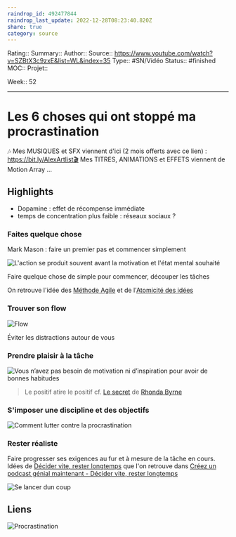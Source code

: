 ```yaml
---
raindrop_id: 492477844
raindrop_last_update: 2022-12-28T08:23:40.820Z
share: true
category: source
---
```


Rating::
Summary:: 
Author::
Source:: https://www.youtube.com/watch?v=SZBtX3c9zxE&list=WL&index=35
Type:: #SN/Vidéo 
Status:: #finished 
MOC::
Projet:: 

Week:: 52

***
# Les 6 choses qui ont stoppé ma procrastination

🎶 Mes MUSIQUES et SFX viennent d'ici (2 mois offerts avec ce lien) : https://bit.ly/AlexArtlist🎬 Mes TITRES, ANIMATIONS et EFFETS viennent de Motion Array ...

## Highlights

- Dopamine : effet de récompense immédiate
- temps de concentration plus faible : réseaux sociaux ?

### Faites quelque chose

Mark Mason : faire un premier pas et commencer simplement

![L'action se produit souvent avant la motivation et l'état mental souhaité](L'action%20se%20produit%20souvent%20avant%20la%20motivation%20et%20l'%C3%A9tat%20mental%20souhait%C3%A9)

Faire quelque chose de simple pour commencer, découper les tâches

On retrouve l'idée des [Méthode Agile](M%C3%A9thode%20Agile.md) et de l'[Atomicité des idées](Atomicit%C3%A9%20des%20id%C3%A9es)

### Trouver son flow

![Flow](Flow)

Éviter les distractions autour de vous

### Prendre plaisir à la tâche

![Vous n’avez pas besoin de motivation ni d’inspiration pour avoir de bonnes habitudes](Vous%20n%E2%80%99avez%20pas%20besoin%20de%20motivation%20ni%20d%E2%80%99inspiration%20pour%20avoir%20de%20bonnes%20habitudes)

> Le positif atire le positif
> cf. [Le secret](Le%20secret.md) de [Rhonda Byrne](Rhonda%20Byrne.md)

### S'imposer une discipline et des objectifs

![Comment lutter contre la procrastination](Comment%20lutter%20contre%20la%20procrastination)

### Rester réaliste

Faire progresser ses exigences au fur et à mesure de la tâche en cours. Idées de [Décider vite, rester longtemps](D%C3%A9cider%20vite,%20rester%20longtemps.md) que l'on retrouve dans [Créez un podcast génial maintenant - Décider vite, rester longtemps](Cr%C3%A9ez%20un%20podcast%20g%C3%A9nial%20maintenant%20-%20D%C3%A9cider%20vite,%20rester%20longtemps)

![Se lancer dun coup](Se%20lancer%20dun%20coup)

## Liens

![Procrastination](Procrastination)




